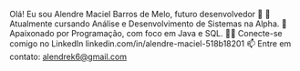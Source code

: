 Olá! Eu sou Alendre Maciel Barros de Melo, futuro desenvolvedor 👋
🔭 Atualmente cursando Análise e Desenvolvimento de Sistemas na Alpha.
🌱 Apaixonado por Programação, com foco em Java e SQL.
👨‍💻 Conecte-se comigo no LinkedIn linkedin.com/in/alendre-maciel-518b18201
📫 Entre em contato: alendrek6@gmail.com
